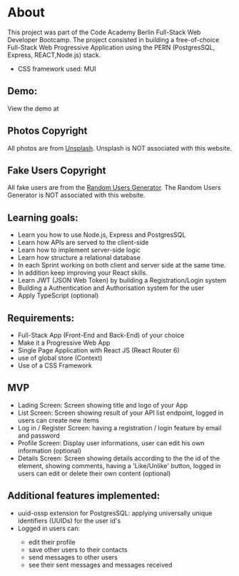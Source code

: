 # About

This project was part of the Code Academy Berlin Full-Stack Web Developer Bootcamp. The project consisted in building a free-of-choice Full-Stack Web Progressive Application using the PERN (PostgresSQL, Express, REACT,Node.js) stack.

- CSS framework used: MUI

## Demo:
View the demo at 

## Photos Copyright
All photos are from [Unsplash](https://unsplash.com/). Unsplash is NOT associated with this website.

## Fake Users Copyright
All fake users are from the [Random Users Generator](https://uiuxjobsboard.com/random-users-generator). The Random Users Generator is NOT associated with this website.

## Learning goals:

- Learn you how to use Node.js, Express and PostgresSQL
- Learn how APIs are served to the client-side
- Learn how to implement server-side logic
- Learn how structure a relational database
- In each Sprint working on both client and server side at the same time.
- In addition keep improving your React skills.
- Learn JWT (JSON Web Token) by building a Registration/Login system
- Building a Authentication and Authorisation system for the user
- Apply TypeScript (optional)

## Requirements:

- Full-Stack App (Front-End and Back-End) of your choice
- Make it a Progressive Web App
- Single Page Application with React JS (React Router 6)
- use of global store (Context)
- Use of a CSS Framework

## MVP

- Lading Screen: Screen showing title and logo of your App
- List Screen: Screen showing result of your API list endpoint, logged in users can create new items
- Log in / Register Screen: having a registration / login feature by email and password
- Profile Screen: Display user informations, user can edit his own information (optional)
- Details Screen: Screen showing details according to the the id of the element, showing comments, having a 'Like/Unlike' button, logged in users can edit or delete their own content (optional)


## Additional features implemented:

<ul>
<li>uuid-ossp extension for PostgresSQL: applying universally unique identifiers (UUIDs) for the user id's</li>
<li>Logged in users can: </li>
<ul>
 <li> edit their profile</li>
 <li> save other users to their contacts</li>
 <li> send messages to other users</li>
 <li>  see their sent messages and messages received</li>
 </ul>
  </ul>